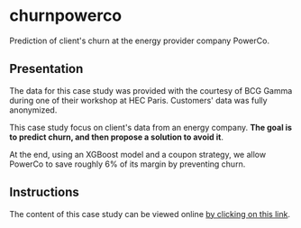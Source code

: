 # churnpowerco
Prediction of client's churn at the energy provider company PowerCo.

## Presentation

The data for this case study was provided with the courtesy of BCG Gamma during one of their workshop at HEC Paris. Customers' data was fully anonymized.

This case study focus on client's data from an energy company. **The goal is to predict churn, and then propose a solution to avoid it**.

At the end, using an XGBoost model and a coupon strategy, we allow PowerCo to save roughly 6% of its margin by preventing churn.

## Instructions

The content of this case study can be viewed online [by clicking on this link](https://htmlpreview.github.io/?https://github.com/oulianov/churnpowerco/blob/master/Project%20Churn.html). 
